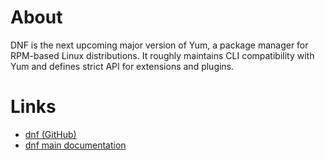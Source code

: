 # About

DNF is the next upcoming major version of Yum, a package manager for RPM-based Linux distributions. It roughly maintains CLI compatibility with Yum and defines strict API for extensions and plugins.

# Links

* [dnf (GitHub)](https://github.com/rpm-software-management/dnf)
* [dnf main documentation](http://dnf.readthedocs.io/en/latest/command_ref.html)

